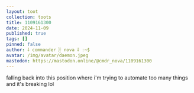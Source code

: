 ```yaml
---
layout: toot
collection: toots
title: 1109161300
date: 2024-11-09
published: true
tags: []
pinned: false
author: ⸸ commander ░ nova ⸸ :~$
avatar: /img/avatar/daemon.jpeg
mastodon: https://mastodon.online/@cmdr_nova/1109161300
---
```


falling back into this position where i'm trying to automate too many things and it's breaking lol
